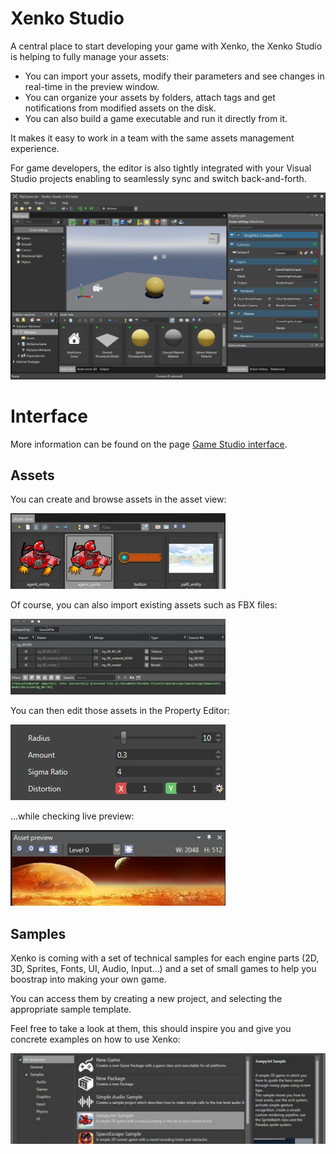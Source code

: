 # Xenko Studio

A central place to start developing your game with Xenko, the Xenko Studio is helping to fully manage your assets:

- You can import your assets, modify their parameters and see changes in real-time in the preview window.
- You can organize your assets by folders, attach tags and get notifications from modified assets on the disk.
- You can also build a game executable and run it directly from it.

It makes it easy to work in a team with the same assets management experience.

For game developers, the editor is also tightly integrated with your Visual Studio projects enabling to seamlessly sync and switch back-and-forth.

![media/Editor.jpg](media/Editor.jpg) 

# Interface

More information can be found on the page [Game Studio interface](../getting-started/game-studio-interface.md).

## Assets

You can create and browse assets in the asset view:

![media/Editor2_assetview_thumb.jpg](media/Editor2_assetview_thumb.jpg) 

Of course, you can also import existing assets such as FBX files:

![media/EditorImportAssets_explorer_thumb.jpg](media/EditorImportAssets_explorer_thumb.jpg) 

You can then edit those assets in the Property Editor:

![media/EditorProperties_props_thumb.jpg](media/EditorProperties_props_thumb.jpg) 

...while checking live preview:

![media/EditorProperties_preview_thumb.jpg](media/EditorProperties_preview_thumb.jpg) 

## Samples

Xenko is coming with a set of technical samples for each engine parts (2D, 3D, Sprites, Fonts, UI, Audio, Input...) and a set of small games to help you boostrap into making your own game.

You can access them by creating a new project, and selecting the appropriate sample template. 

Feel free to take a look at them, this should inspire you and give you concrete examples on how to use Xenko:

![media/EditorNewSamples_thumb.jpg](media/EditorNewSamples_thumb.jpg) 

